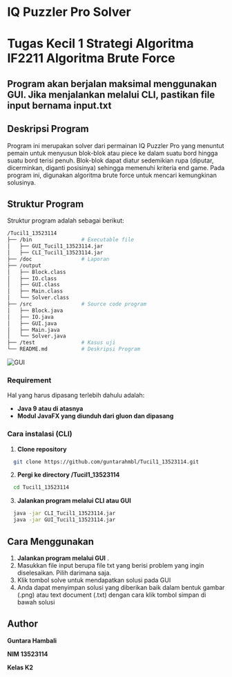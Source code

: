 #  IQ Puzzler Pro Solver
# Tugas Kecil 1 Strategi Algoritma IF2211 Algoritma Brute Force
## **Program akan berjalan maksimal menggunakan GUI. Jika menjalankan melalui CLI, pastikan file input bernama input.txt**
## Deskripsi Program
Program ini merupakan solver dari permainan IQ Puzzler Pro yang menuntut pemain untuk menyusun blok-blok atau piece ke dalam suatu bord hingga suatu bord terisi penuh.
Blok-blok dapat diatur sedemikian rupa (diputar, dicerminkan, diganti posisinya) sehingga memenuhi kriteria end game. Pada program ini, digunakan algoritma brute force
untuk mencari kemungkinan solusinya.

##  Struktur Program
Struktur program adalah sebagai berikut:
```sh
/Tucil1_13523114
├── /bin                # Executable file
│   ├── GUI_Tucil1_13523114.jar    
│   ├── CLI_Tucil1_13523114.jar    
├── /doc                # Laporan
├── /output   
│   ├── Block.class   
│   ├── IO.class   
│   ├── GUI.class       
│   ├── Main.class     
│   └── Solver.class         
├── /src                # Source code program
│   ├── Block.java     
│   ├── IO.java   
│   ├── GUI.java     
│   ├── Main.java      
│   └── Solver.java
├── /test               # Kasus uji
└── README.md           # Deskripsi Program
```
![GUI](https://github.com/user-attachments/assets/291cab18-599a-4734-a492-f22657b237c9)
### Requirement
Hal yang harus dipasang terlebih dahulu adalah:
- **Java 9 atau di atasnya**
- **Modul JavaFX yang diunduh dari gluon dan dipasang**

### Cara instalasi (CLI)
1. **Clone repository**

```bash
  git clone https://github.com/guntarahmbl/Tucil1_13523114.git
```

2. **Pergi ke directory /Tucil1_13523114**

```bash
  cd Tucil1_13523114
```

3. **Jalankan program melalui CLI atau GUI**

```bash
  java -jar CLI_Tucil1_13523114.jar 
  java -jar GUI_Tucil1_13523114.jar 
```

## **Cara Menggunakan**

1. **Jalankan program melalui GUI** .
2. Masukkan file input berupa file txt yang berisi problem yang ingin diselesaikan. Pilih darimana saja.
3. Klik tombol solve untuk mendapatkan solusi pada GUI
4. Anda dapat menyimpan solusi yang diberikan baik dalam bentuk gambar (.png) atau text document (.txt) dengan cara klik tombol simpan di bawah solusi

## **Author**
**Guntara Hambali**

**NIM 13523114**

**Kelas K2**